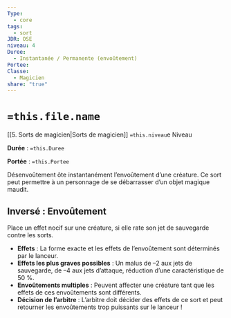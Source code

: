 ```yaml
---
Type:
  - core
tags:
  - sort
JDR: OSE
niveau: 4
Duree:
  - Instantanée / Permanente (envoûtement)
Portee: 
Classe:
  - Magicien
share: "true"
---
```

# `=this.file.name`  

[[5. Sorts de magicien|Sorts de magicien]] `=this.niveau`e Niveau

**Durée** : `=this.Duree` 

**Portée** : `=this.Portee`

Désenvoûtement ôte instantanément l’envoûtement d’une créature. Ce sort peut permettre à un personnage de se débarrasser d’un objet magique maudit.

## Inversé : Envoûtement

Place un effet nocif sur une créature, si elle rate son jet de sauvegarde contre les sorts.

- **Effets** : La forme exacte et les effets de l’envoûtement sont déterminés par le lanceur.
- **Effets les plus graves possibles** : Un malus de –2 aux jets de sauvegarde, de –4 aux jets d’attaque, réduction d’une caractéristique de 50 %.
- **Envoûtements multiples** : Peuvent affecter une créature tant que les effets de ces envoûtements sont différents.
- **Décision de l’arbitre** : L’arbitre doit décider des effets de ce sort et peut retourner les envoûtements trop puissants sur le lanceur !